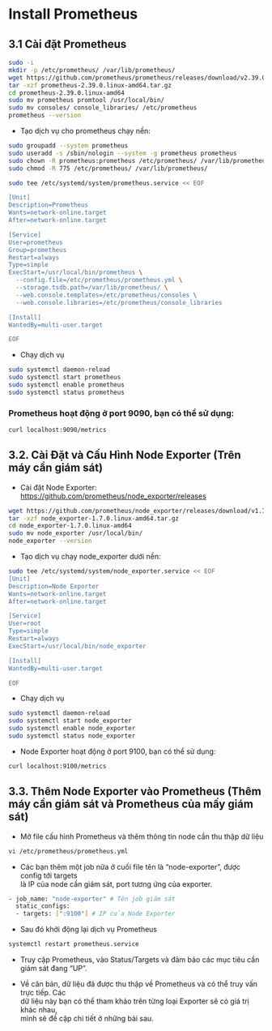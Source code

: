 # Install Prometheus 

## 3.1 Cài đặt Prometheus

``` bash
sudo -i
mkdir -p /etc/prometheus/ /var/lib/prometheus/
wget https://github.com/prometheus/prometheus/releases/download/v2.39.0/prometheus-2.39.0.linux-amd64.tar.gz
tar -xzf prometheus-2.39.0.linux-amd64.tar.gz
cd prometheus-2.39.0.linux-amd64
sudo mv prometheus promtool /usr/local/bin/
sudo mv consoles/ console_libraries/ /etc/prometheus
prometheus --version
```

- Tạo dịch vụ cho prometheus chạy nền:

``` bash
sudo groupadd --system prometheus
sudo useradd -s /sbin/nologin --system -g prometheus prometheus
sudo chown -R prometheus:prometheus /etc/prometheus/ /var/lib/prometheus/
sudo chmod -R 775 /etc/prometheus/ /var/lib/prometheus/

sudo tee /etc/systemd/system/prometheus.service << EOF

[Unit]
Description=Prometheus
Wants=network-online.target
After=network-online.target

[Service]
User=prometheus
Group=prometheus
Restart=always
Type=simple
ExecStart=/usr/local/bin/prometheus \
  --config.file=/etc/prometheus/prometheus.yml \
  --storage.tsdb.path=/var/lib/prometheus/ \
  --web.console.templates=/etc/prometheus/consoles \
  --web.console.libraries=/etc/prometheus/console_libraries

[Install]
WantedBy=multi-user.target

EOF
```

- Chạy dịch vụ

``` bash
sudo systemctl daemon-reload
sudo systemctl start prometheus
sudo systemctl enable prometheus
sudo systemctl status prometheus
```

### Prometheus hoạt động ở port 9090, bạn có thể sử dụng:

``` bash
curl localhost:9090/metrics
```

## 3.2. Cài Đặt và Cấu Hình Node Exporter (Trên máy cần giám sát)

- Cài đặt Node Exporter: https://github.com/prometheus/node_exporter/releases

``` bash
wget https://github.com/prometheus/node_exporter/releases/download/v1.7.0/node_exporter-1.7.0.linux-amd64.tar.gz
tar -xzf node_exporter-1.7.0.linux-amd64.tar.gz
cd node_exporter-1.7.0.linux-amd64
sudo mv node_exporter /usr/local/bin/
node_exporter --version
```

- Tạo dịch vụ chạy node_exporter dưới nền:

``` bash
sudo tee /etc/systemd/system/node_exporter.service << EOF
[Unit]
Description=Node Exporter
Wants=network-online.target
After=network-online.target

[Service]
User=root
Type=simple
Restart=always
ExecStart=/usr/local/bin/node_exporter

[Install]
WantedBy=multi-user.target

EOF
```

- Chạy dịch vụ

``` bash
sudo systemctl daemon-reload
sudo systemctl start node_exporter
sudo systemctl enable node_exporter
sudo systemctl status node_exporter
```

- Node Exporter hoạt động ở port 9100, bạn có thể sử dụng:

``` bash
curl localhost:9100/metrics
```

## 3.3. Thêm Node Exporter vào Prometheus (Thêm máy cần giám sát và Prometheus của mấy giám sát)

- Mở file cấu hình Prometheus và thêm thông tin node cần thu thập dữ liệu

``` bash
vi /etc/prometheus/prometheus.yml
```

- Các bạn thêm một job nữa ở cuối file tên là “node-exporter”, được config tới targets <br> là IP của node cần giám sát, port tương ứng của exporter.

``` bash
- job_name: "node-exporter" # Tên job giám sát
  static_configs:
  - targets: [":9100"] # IP của Node Exporter
```

- Sau đó khởi động lại dịch vụ Prometheus

``` bash
systemctl restart prometheus.service
```

- Truy cập Prometheus, vào Status/Targets và đảm bảo các mục tiêu cần giám sát đang “UP”.

- Về căn bản, dữ liệu đã được thu thập về Prometheus và có thể truy vấn trực tiếp. Các <br> dữ liệu này bạn có thể tham khảo trên từng loại Exporter sẽ có giá trị khác nhau, <br> mình sẽ đề cập chi tiết ở những bài sau.
